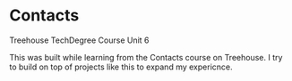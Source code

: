 # Contacts
Treehouse TechDegree Course Unit 6

This was built while learning from the Contacts course on Treehouse. I try to build on top of projects like this to expand
my expericnce.
